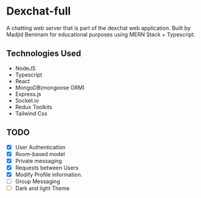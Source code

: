 # Dexchat-full 

A chatting web server that is part of the dexchat web application. Built by Madjid Benimam for educational purposes using MERN Stack + Typescript.

## Technologies Used
- NodeJS
- Typescript
- React
- MongoDB(mongoose ORM)
- Express.js
- Socket.io
- Redux Toolkits
- Tailwind Css

## TODO
- [x] User Authentication
- [x] Room-based model
- [x] Private messaging
- [x] Requests between Users
- [x] Modify Profile information.
- [ ] Group Messaging
- [ ] Dark and light Theme
